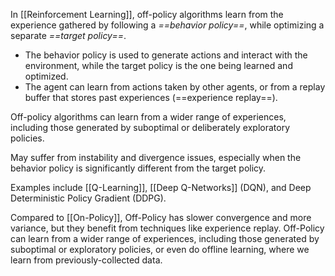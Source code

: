 In [[Reinforcement Learning]], off-policy algorithms learn from the experience gathered by following a *==behavior policy==*, while optimizing a separate *==target policy==*.
- The behavior policy is used to generate actions and interact with the environment, while the target policy is the one being learned and optimized.
- The agent can learn from actions taken by other agents, or from a replay buffer that stores past experiences (==experience replay==).

Off-policy algorithms can learn from a wider range of experiences, including those generated by suboptimal or deliberately exploratory policies.

May suffer from instability and divergence issues, especially when the behavior policy is significantly different from the target policy.

Examples include [[Q-Learning]], [[Deep Q-Networks]] (DQN), and Deep Deterministic Policy Gradient (DDPG).

Compared to [[On-Policy]], Off-Policy has slower convergence and more variance, but they benefit from techniques like experience replay. Off-Policy can learn from a wider range of experiences, including those generated by suboptimal or exploratory policies, or even do offline learning, where we learn from previously-collected data.